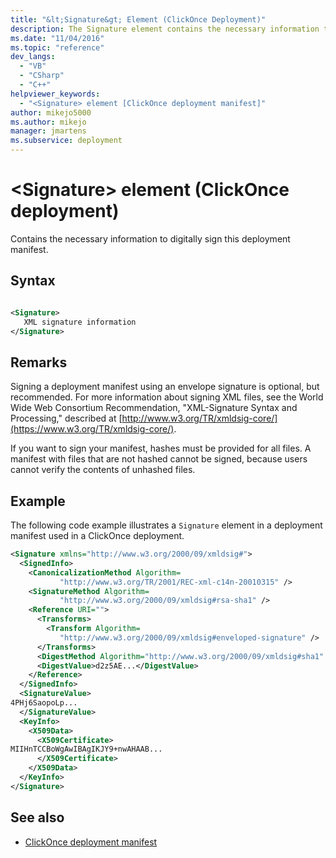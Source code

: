 ```yaml
---
title: "&lt;Signature&gt; Element (ClickOnce Deployment)"
description: The Signature element contains the necessary information to digitally sign this deployment manifest. Signing a deployment manifest is optional but recommended.
ms.date: "11/04/2016"
ms.topic: "reference"
dev_langs:
  - "VB"
  - "CSharp"
  - "C++"
helpviewer_keywords:
  - "<Signature> element [ClickOnce deployment manifest]"
author: mikejo5000
ms.author: mikejo
manager: jmartens
ms.subservice: deployment
---
```

# &lt;Signature&gt; element (ClickOnce deployment)

Contains the necessary information to digitally sign this deployment manifest.

## Syntax

```xml

<Signature> 
   XML signature information 
</Signature>
```

## Remarks
 Signing a deployment manifest using an envelope signature is optional, but recommended. For more information about signing XML files, see the World Wide Web Consortium Recommendation, "XML-Signature Syntax and Processing," described at [http://www.w3.org/TR/xmldsig-core/](https://www.w3.org/TR/xmldsig-core/).

 If you want to sign your manifest, hashes must be provided for all files. A manifest with files that are not hashed cannot be signed, because users cannot verify the contents of unhashed files.

## Example
 The following code example illustrates a `Signature` element in a deployment manifest used in a ClickOnce deployment.

```xml
<Signature xmlns="http://www.w3.org/2000/09/xmldsig#">
  <SignedInfo>
    <CanonicalizationMethod Algorithm=
           "http://www.w3.org/TR/2001/REC-xml-c14n-20010315" />
    <SignatureMethod Algorithm=
           "http://www.w3.org/2000/09/xmldsig#rsa-sha1" />
    <Reference URI="">
      <Transforms>
        <Transform Algorithm=
           "http://www.w3.org/2000/09/xmldsig#enveloped-signature" />
      </Transforms>
      <DigestMethod Algorithm="http://www.w3.org/2000/09/xmldsig#sha1" />
      <DigestValue>d2z5AE...</DigestValue>
    </Reference>
  </SignedInfo>
  <SignatureValue>
4PHj6SaopoLp...
  </SignatureValue>
  <KeyInfo>
    <X509Data>
      <X509Certificate>
MIIHnTCCBoWgAwIBAgIKJY9+nwAHAAB...
      </X509Certificate>
    </X509Data>
  </KeyInfo>
</Signature>
```

## See also
- [ClickOnce deployment manifest](../deployment/clickonce-deployment-manifest.md)
